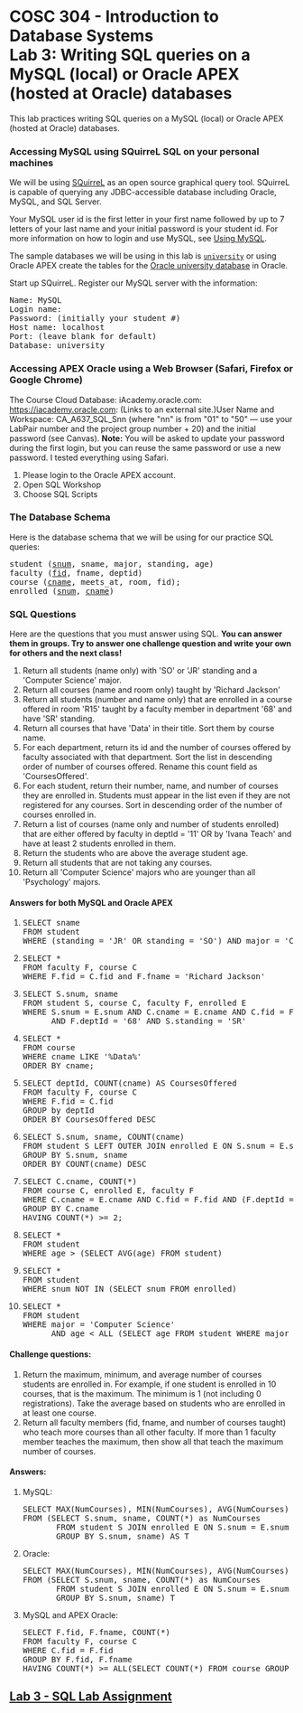 # COSC 304 - Introduction to Database Systems<br>Lab 3: Writing SQL queries on a MySQL (local) or Oracle APEX (hosted at Oracle) databases

This lab practices writing SQL queries  on a MySQL (local) or Oracle APEX (hosted at Oracle) databases.

### Accessing MySQL using SQuirreL SQL on your personal machines

We will be using [SQuirreL](http://squirrel-sql.sourceforge.net) as an open source graphical query tool.  SQuirreL is capable of querying any JDBC-accessible database including Oracle, MySQL, and SQL Server.

Your MySQL user id is the first letter in your first name followed by up to 7 letters of your last name and your initial password is your student id.  For more information on how to login and use MySQL, see <a href="http://people.ok.ubc.ca/rlawrenc/teaching/304/Notes/mysql.html">Using MySQL</a>.

The sample databases we will be using in this lab is <a href="https://github.com/rlawrenc/cosc_304/blob/2022SummerT1/labs/lab2/university_MySQL_DDL.txt">`university`</a> or using Oracle APEX create the tables for the <a href="https://github.com/rlawrenc/cosc_304/blob/2022SummerT1/labs/lab2/university_Oracle_DDL.sql">Oracle university database</a> in Oracle.

Start up SQuirreL.  Register our MySQL server with the information:

<pre>
Name: MySQL
Login name: <your login name>
Password: (initially your student #)
Host name: localhost
Port: (leave blank for default)
Database: university
</pre>

### Accessing APEX Oracle using a Web Browser (Safari, Firefox or Google Chrome)

The Course Cloud Database: iAcademy.oracle.com: https://iacademy.oracle.com:  (Links to an external site.)User Name and Workspace: CA_A637_SQL_Snn (where "nn" is from "01" to "50" — use your LabPair number and the project group number + 20) and the initial password (see Canvas). <b>Note:</b> You will be asked to update your password during the first login, but you can reuse the same password or use a new password. I tested everything using Safari.

<ol>
<li>Please login to the Oracle APEX account.
<li>Open SQL Workshop
<li>Choose SQL Scripts
</ol>


### The Database Schema

Here is the database schema that we will be using for our practice SQL queries:

<pre>
student (<u>snum</u>, sname, major, standing, age)
faculty (<u>fid</u>, fname, deptid)
course (<u>cname</u>, meets_at, room, fid);
enrolled (<u>snum</u>, <u>cname</u>)
</pre>


### SQL Questions

Here are the questions that you must answer using SQL. **You can answer them in groups.  Try to answer one challenge question and write your own for others and the next class!**

<ol>
<li>Return all students (name only) with 'SO' or 'JR' standing and a 'Computer Science' major.</li>
<li>Return all courses (name and room only) taught by 'Richard Jackson'</li>
<li>Return all students (number and name only) that are enrolled in a course offered in room 'R15' taught by a faculty member in department '68' and have 'SR' standing.</li>
<li>Return all courses that have 'Data' in their title.  Sort them by course name.</li>
<li>For each department, return its id and the number of courses offered by faculty associated with that department.  Sort the list in descending order of number of courses offered.  Rename this count field as 'CoursesOffered'.</li>
<li>For each student, return their number, name, and number of courses they are enrolled in.  Students must appear in the list even if they are not registered for any courses.  Sort in descending order of the number of courses enrolled in.</li>
<li>Return a list of courses (name only and number of students enrolled) that are either offered by faculty in deptId = '11' OR by 'Ivana Teach' and have at least 2 students enrolled in them.</li>
<li>Return the students who are above the average student age.</li>
<li>Return all students that are not taking any courses.</li>
<li>Return all 'Computer Science' majors who are younger than all 'Psychology' majors.</li>
</ol>


#### Answers for both MySQL and Oracle APEX

<ol>
<li><pre>SELECT sname
FROM student
WHERE (standing = 'JR' OR standing = 'SO') AND major = 'Computer Science'</pre></li>

<li><pre>SELECT *
FROM faculty F, course C
WHERE F.fid = C.fid and F.fname = 'Richard Jackson'</pre></li>

<li><pre>SELECT S.snum, sname
FROM student S, course C, faculty F, enrolled E
WHERE S.snum = E.snum AND C.cname = E.cname AND C.fid = F.fid AND C.room = 'R15' 
      AND F.deptId = '68' AND S.standing = 'SR'</pre></li>

<li><pre>SELECT *
FROM course
WHERE cname LIKE '%Data%'
ORDER BY cname;</pre></li>

<li><pre>SELECT deptId, COUNT(cname) AS CoursesOffered
FROM faculty F, course C
WHERE F.fid = C.fid
GROUP by deptId
ORDER BY CoursesOffered DESC</pre></li>

<li><pre>SELECT S.snum, sname, COUNT(cname)
FROM student S LEFT OUTER JOIN enrolled E ON S.snum = E.snum
GROUP BY S.snum, sname
ORDER BY COUNT(cname) DESC</pre></li>

<li><pre>SELECT C.cname, COUNT(*)
FROM course C, enrolled E, faculty F
WHERE C.cname = E.cname AND C.fid = F.fid AND (F.deptId = '11' OR F.fname = 'Ivana Teach')
GROUP BY C.cname
HAVING COUNT(*) >= 2;</pre></li>

<li><pre>SELECT *
FROM student
WHERE age > (SELECT AVG(age) FROM student)
</pre></li>

<li><pre>SELECT *
FROM student
WHERE snum NOT IN (SELECT snum FROM enrolled)</pre></li>

<li><pre>SELECT *
FROM student
WHERE major = 'Computer Science' 
      AND age < ALL (SELECT age FROM student WHERE major = 'Psychology')</pre></li>
</ol>


#### Challenge questions:

<ol>
<li>Return the maximum, minimum, and average number of courses students are enrolled in.  For example, if one student is enrolled in 10 courses, that is the maximum.  The minimum is 1 (not including 0 registrations).  Take the average based on students who are enrolled in at least one course.</li>
<li>Return all faculty members (fid, fname, and number of courses taught) who teach more courses than all other faculty.  If more than 1 faculty member teaches the maximum, then show all that teach the maximum number of courses.</li>
</ol>

#### Answers:

<ol>
<li>MySQL:<pre>SELECT MAX(NumCourses), MIN(NumCourses), AVG(NumCourses)
FROM (SELECT S.snum, sname, COUNT(*) as NumCourses
       FROM student S JOIN enrolled E ON S.snum = E.snum
       GROUP BY S.snum, sname) AS T</pre></li>
<li>Oracle: <pre>SELECT MAX(NumCourses), MIN(NumCourses), AVG(NumCourses)
FROM (SELECT S.snum, sname, COUNT(*) as NumCourses
       FROM student S JOIN enrolled E ON S.snum = E.snum
       GROUP BY S.snum, sname) T</pre></li> 
<li>MySQL and APEX Oracle:<pre>SELECT F.fid, F.fname, COUNT(*)
FROM faculty F, course C
WHERE C.fid = F.fid
GROUP BY F.fid, F.fname
HAVING COUNT(*) >= ALL(SELECT COUNT(*) FROM course GROUP BY fid)</pre></li>
</ol>

## [Lab 3 - SQL Lab Assignment](assign/)
